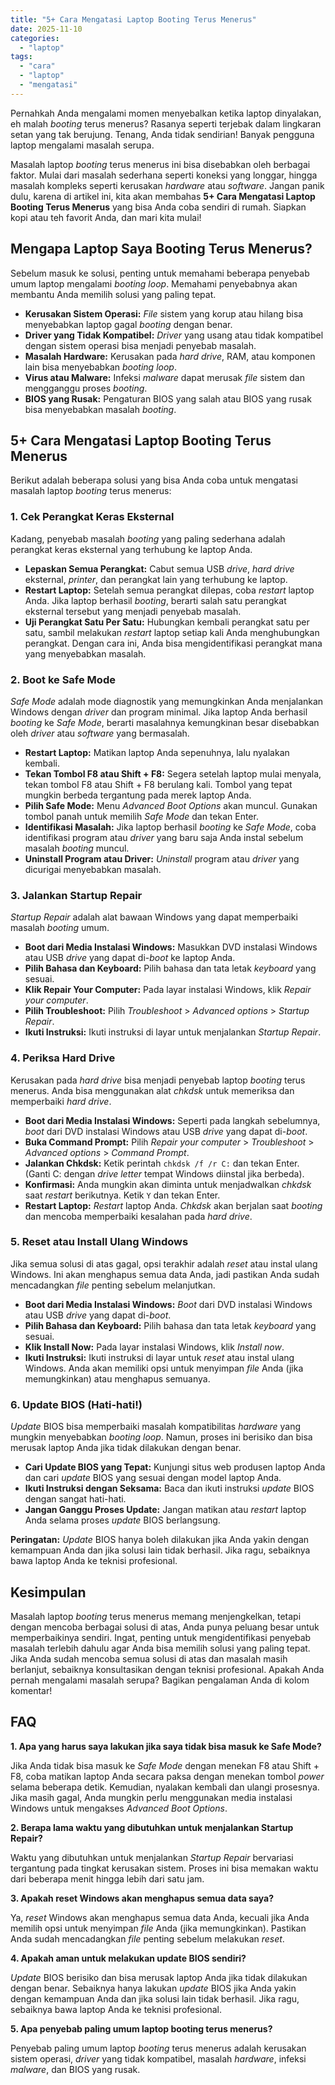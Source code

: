 ```yaml
---
title: "5+ Cara Mengatasi Laptop Booting Terus Menerus"
date: 2025-11-10
categories: 
  - "laptop"
tags: 
  - "cara"
  - "laptop"
  - "mengatasi"
---
```


Pernahkah Anda mengalami momen menyebalkan ketika laptop dinyalakan, eh malah _booting_ terus menerus? Rasanya seperti terjebak dalam lingkaran setan yang tak berujung. Tenang, Anda tidak sendirian! Banyak pengguna laptop mengalami masalah serupa.

Masalah laptop _booting_ terus menerus ini bisa disebabkan oleh berbagai faktor. Mulai dari masalah sederhana seperti koneksi yang longgar, hingga masalah kompleks seperti kerusakan _hardware_ atau _software_. Jangan panik dulu, karena di artikel ini, kita akan membahas **5+ Cara Mengatasi Laptop Booting Terus Menerus** yang bisa Anda coba sendiri di rumah. Siapkan kopi atau teh favorit Anda, dan mari kita mulai!

## Mengapa Laptop Saya Booting Terus Menerus?

Sebelum masuk ke solusi, penting untuk memahami beberapa penyebab umum laptop mengalami _booting loop_. Memahami penyebabnya akan membantu Anda memilih solusi yang paling tepat.

- **Kerusakan Sistem Operasi:** _File_ sistem yang korup atau hilang bisa menyebabkan laptop gagal _booting_ dengan benar.
- **Driver yang Tidak Kompatibel:** _Driver_ yang usang atau tidak kompatibel dengan sistem operasi bisa menjadi penyebab masalah.
- **Masalah Hardware:** Kerusakan pada _hard drive_, RAM, atau komponen lain bisa menyebabkan _booting loop_.
- **Virus atau Malware:** Infeksi _malware_ dapat merusak _file_ sistem dan mengganggu proses _booting_.
- **BIOS yang Rusak:** Pengaturan BIOS yang salah atau BIOS yang rusak bisa menyebabkan masalah _booting_.

## 5+ Cara Mengatasi Laptop Booting Terus Menerus

Berikut adalah beberapa solusi yang bisa Anda coba untuk mengatasi masalah laptop _booting_ terus menerus:

### 1\. Cek Perangkat Keras Eksternal

Kadang, penyebab masalah _booting_ yang paling sederhana adalah perangkat keras eksternal yang terhubung ke laptop Anda.

- **Lepaskan Semua Perangkat:** Cabut semua USB _drive_, _hard drive_ eksternal, _printer_, dan perangkat lain yang terhubung ke laptop.
- **Restart Laptop:** Setelah semua perangkat dilepas, coba _restart_ laptop Anda. Jika laptop berhasil _booting_, berarti salah satu perangkat eksternal tersebut yang menjadi penyebab masalah.
- **Uji Perangkat Satu Per Satu:** Hubungkan kembali perangkat satu per satu, sambil melakukan _restart_ laptop setiap kali Anda menghubungkan perangkat. Dengan cara ini, Anda bisa mengidentifikasi perangkat mana yang menyebabkan masalah.

### 2\. Boot ke Safe Mode

_Safe Mode_ adalah mode diagnostik yang memungkinkan Anda menjalankan Windows dengan _driver_ dan program minimal. Jika laptop Anda berhasil _booting_ ke _Safe Mode_, berarti masalahnya kemungkinan besar disebabkan oleh _driver_ atau _software_ yang bermasalah.

- **Restart Laptop:** Matikan laptop Anda sepenuhnya, lalu nyalakan kembali.
- **Tekan Tombol F8 atau Shift + F8:** Segera setelah laptop mulai menyala, tekan tombol F8 atau Shift + F8 berulang kali. Tombol yang tepat mungkin berbeda tergantung pada merek laptop Anda.
- **Pilih Safe Mode:** Menu _Advanced Boot Options_ akan muncul. Gunakan tombol panah untuk memilih _Safe Mode_ dan tekan Enter.
- **Identifikasi Masalah:** Jika laptop berhasil _booting_ ke _Safe Mode_, coba identifikasi program atau _driver_ yang baru saja Anda instal sebelum masalah _booting_ muncul.
- **Uninstall Program atau Driver:** _Uninstall_ program atau _driver_ yang dicurigai menyebabkan masalah.

### 3\. Jalankan Startup Repair

_Startup Repair_ adalah alat bawaan Windows yang dapat memperbaiki masalah _booting_ umum.

- **Boot dari Media Instalasi Windows:** Masukkan DVD instalasi Windows atau USB _drive_ yang dapat di-_boot_ ke laptop Anda.
- **Pilih Bahasa dan Keyboard:** Pilih bahasa dan tata letak _keyboard_ yang sesuai.
- **Klik Repair Your Computer:** Pada layar instalasi Windows, klik _Repair your computer_.
- **Pilih Troubleshoot:** Pilih _Troubleshoot_ > _Advanced options_ > _Startup Repair_.
- **Ikuti Instruksi:** Ikuti instruksi di layar untuk menjalankan _Startup Repair_.

### 4\. Periksa Hard Drive

Kerusakan pada _hard drive_ bisa menjadi penyebab laptop _booting_ terus menerus. Anda bisa menggunakan alat _chkdsk_ untuk memeriksa dan memperbaiki _hard drive_.

- **Boot dari Media Instalasi Windows:** Seperti pada langkah sebelumnya, _boot_ dari DVD instalasi Windows atau USB _drive_ yang dapat di-_boot_.
- **Buka Command Prompt:** Pilih _Repair your computer_ > _Troubleshoot_ > _Advanced options_ > _Command Prompt_.
- **Jalankan Chkdsk:** Ketik perintah `chkdsk /f /r C:` dan tekan Enter. (Ganti C: dengan _drive letter_ tempat Windows diinstal jika berbeda).
- **Konfirmasi:** Anda mungkin akan diminta untuk menjadwalkan _chkdsk_ saat _restart_ berikutnya. Ketik `Y` dan tekan Enter.
- **Restart Laptop:** _Restart_ laptop Anda. _Chkdsk_ akan berjalan saat _booting_ dan mencoba memperbaiki kesalahan pada _hard drive_.

### 5\. Reset atau Install Ulang Windows

Jika semua solusi di atas gagal, opsi terakhir adalah _reset_ atau instal ulang Windows. Ini akan menghapus semua data Anda, jadi pastikan Anda sudah mencadangkan _file_ penting sebelum melanjutkan.

- **Boot dari Media Instalasi Windows:** _Boot_ dari DVD instalasi Windows atau USB _drive_ yang dapat di-_boot_.
- **Pilih Bahasa dan Keyboard:** Pilih bahasa dan tata letak _keyboard_ yang sesuai.
- **Klik Install Now:** Pada layar instalasi Windows, klik _Install now_.
- **Ikuti Instruksi:** Ikuti instruksi di layar untuk _reset_ atau instal ulang Windows. Anda akan memiliki opsi untuk menyimpan _file_ Anda (jika memungkinkan) atau menghapus semuanya.

### 6\. Update BIOS (Hati-hati!)

_Update_ BIOS bisa memperbaiki masalah kompatibilitas _hardware_ yang mungkin menyebabkan _booting loop_. Namun, proses ini berisiko dan bisa merusak laptop Anda jika tidak dilakukan dengan benar.

- **Cari Update BIOS yang Tepat:** Kunjungi situs web produsen laptop Anda dan cari _update_ BIOS yang sesuai dengan model laptop Anda.
- **Ikuti Instruksi dengan Seksama:** Baca dan ikuti instruksi _update_ BIOS dengan sangat hati-hati.
- **Jangan Ganggu Proses Update:** Jangan matikan atau _restart_ laptop Anda selama proses _update_ BIOS berlangsung.

**Peringatan:** _Update_ BIOS hanya boleh dilakukan jika Anda yakin dengan kemampuan Anda dan jika solusi lain tidak berhasil. Jika ragu, sebaiknya bawa laptop Anda ke teknisi profesional.

## Kesimpulan

Masalah laptop _booting_ terus menerus memang menjengkelkan, tetapi dengan mencoba berbagai solusi di atas, Anda punya peluang besar untuk memperbaikinya sendiri. Ingat, penting untuk mengidentifikasi penyebab masalah terlebih dahulu agar Anda bisa memilih solusi yang paling tepat. Jika Anda sudah mencoba semua solusi di atas dan masalah masih berlanjut, sebaiknya konsultasikan dengan teknisi profesional. Apakah Anda pernah mengalami masalah serupa? Bagikan pengalaman Anda di kolom komentar!

## FAQ

**1\. Apa yang harus saya lakukan jika saya tidak bisa masuk ke Safe Mode?**

Jika Anda tidak bisa masuk ke _Safe Mode_ dengan menekan F8 atau Shift + F8, coba matikan laptop Anda secara paksa dengan menekan tombol _power_ selama beberapa detik. Kemudian, nyalakan kembali dan ulangi prosesnya. Jika masih gagal, Anda mungkin perlu menggunakan media instalasi Windows untuk mengakses _Advanced Boot Options_.

**2\. Berapa lama waktu yang dibutuhkan untuk menjalankan Startup Repair?**

Waktu yang dibutuhkan untuk menjalankan _Startup Repair_ bervariasi tergantung pada tingkat kerusakan sistem. Proses ini bisa memakan waktu dari beberapa menit hingga lebih dari satu jam.

**3\. Apakah reset Windows akan menghapus semua data saya?**

Ya, _reset_ Windows akan menghapus semua data Anda, kecuali jika Anda memilih opsi untuk menyimpan _file_ Anda (jika memungkinkan). Pastikan Anda sudah mencadangkan _file_ penting sebelum melakukan _reset_.

**4\. Apakah aman untuk melakukan update BIOS sendiri?**

_Update_ BIOS berisiko dan bisa merusak laptop Anda jika tidak dilakukan dengan benar. Sebaiknya hanya lakukan _update_ BIOS jika Anda yakin dengan kemampuan Anda dan jika solusi lain tidak berhasil. Jika ragu, sebaiknya bawa laptop Anda ke teknisi profesional.

**5\. Apa penyebab paling umum laptop booting terus menerus?**

Penyebab paling umum laptop _booting_ terus menerus adalah kerusakan sistem operasi, _driver_ yang tidak kompatibel, masalah _hardware_, infeksi _malware_, dan BIOS yang rusak.
